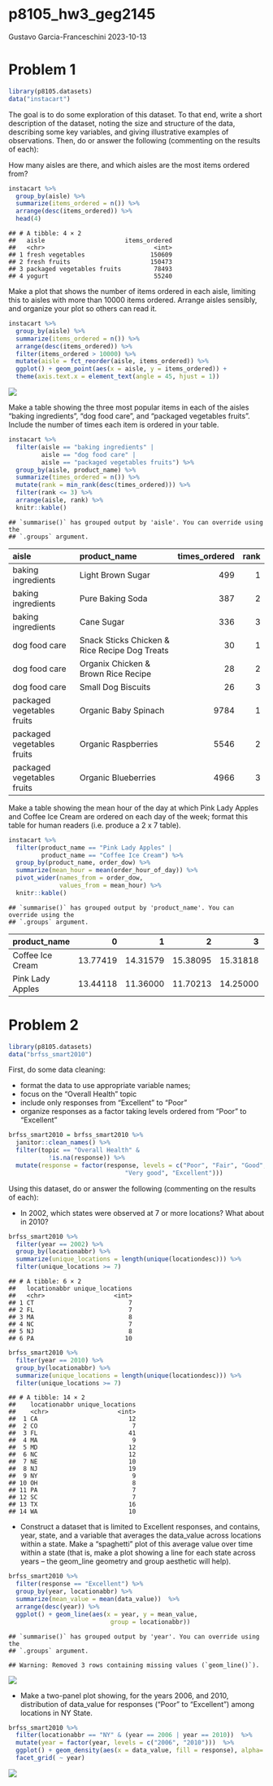p8105_hw3_geg2145
================
Gustavo Garcia-Franceschini
2023-10-13

# Problem 1

``` r
library(p8105.datasets)
data("instacart")
```

The goal is to do some exploration of this dataset. To that end, write a
short description of the dataset, noting the size and structure of the
data, describing some key variables, and giving illustrative examples of
observations. Then, do or answer the following (commenting on the
results of each):

How many aisles are there, and which aisles are the most items ordered
from?

``` r
instacart %>%
  group_by(aisle) %>%
  summarize(items_ordered = n()) %>%
  arrange(desc(items_ordered)) %>% 
  head(4)
```

    ## # A tibble: 4 × 2
    ##   aisle                      items_ordered
    ##   <chr>                              <int>
    ## 1 fresh vegetables                  150609
    ## 2 fresh fruits                      150473
    ## 3 packaged vegetables fruits         78493
    ## 4 yogurt                             55240

Make a plot that shows the number of items ordered in each aisle,
limiting this to aisles with more than 10000 items ordered. Arrange
aisles sensibly, and organize your plot so others can read it.

``` r
instacart %>%
  group_by(aisle) %>%
  summarize(items_ordered = n()) %>%
  arrange(desc(items_ordered)) %>%
  filter(items_ordered > 10000) %>%
  mutate(aisle = fct_reorder(aisle, items_ordered)) %>%
  ggplot() + geom_point(aes(x = aisle, y = items_ordered)) +
  theme(axis.text.x = element_text(angle = 45, hjust = 1))
```

![](p8105_hw3_geg2145_files/figure-gfm/p1_plot-1.png)<!-- -->

Make a table showing the three most popular items in each of the aisles
“baking ingredients”, “dog food care”, and “packaged vegetables fruits”.
Include the number of times each item is ordered in your table.

``` r
instacart %>%
  filter(aisle == "baking ingredients" | 
         aisle == "dog food care" |
         aisle == "packaged vegetables fruits") %>%
  group_by(aisle, product_name) %>%
  summarize(times_ordered = n()) %>%
  mutate(rank = min_rank(desc(times_ordered))) %>%
  filter(rank <= 3) %>%
  arrange(aisle, rank) %>%
  knitr::kable()
```

    ## `summarise()` has grouped output by 'aisle'. You can override using the
    ## `.groups` argument.

| aisle                      | product_name                                  | times_ordered | rank |
|:---------------------------|:----------------------------------------------|--------------:|-----:|
| baking ingredients         | Light Brown Sugar                             |           499 |    1 |
| baking ingredients         | Pure Baking Soda                              |           387 |    2 |
| baking ingredients         | Cane Sugar                                    |           336 |    3 |
| dog food care              | Snack Sticks Chicken & Rice Recipe Dog Treats |            30 |    1 |
| dog food care              | Organix Chicken & Brown Rice Recipe           |            28 |    2 |
| dog food care              | Small Dog Biscuits                            |            26 |    3 |
| packaged vegetables fruits | Organic Baby Spinach                          |          9784 |    1 |
| packaged vegetables fruits | Organic Raspberries                           |          5546 |    2 |
| packaged vegetables fruits | Organic Blueberries                           |          4966 |    3 |

Make a table showing the mean hour of the day at which Pink Lady Apples
and Coffee Ice Cream are ordered on each day of the week; format this
table for human readers (i.e. produce a 2 x 7 table).

``` r
instacart %>%
  filter(product_name == "Pink Lady Apples" | 
         product_name == "Coffee Ice Cream") %>%
  group_by(product_name, order_dow) %>%
  summarize(mean_hour = mean(order_hour_of_day)) %>%
  pivot_wider(names_from = order_dow, 
              values_from = mean_hour) %>%
  knitr::kable()
```

    ## `summarise()` has grouped output by 'product_name'. You can override using the
    ## `.groups` argument.

| product_name     |        0 |        1 |        2 |        3 |        4 |        5 |        6 |
|:-----------------|---------:|---------:|---------:|---------:|---------:|---------:|---------:|
| Coffee Ice Cream | 13.77419 | 14.31579 | 15.38095 | 15.31818 | 15.21739 | 12.26316 | 13.83333 |
| Pink Lady Apples | 13.44118 | 11.36000 | 11.70213 | 14.25000 | 11.55172 | 12.78431 | 11.93750 |

# Problem 2

``` r
library(p8105.datasets)
data("brfss_smart2010")
```

First, do some data cleaning:

- format the data to use appropriate variable names;
- focus on the “Overall Health” topic
- include only responses from “Excellent” to “Poor”
- organize responses as a factor taking levels ordered from “Poor” to
  “Excellent”

``` r
brfss_smart2010 = brfss_smart2010 %>%
  janitor::clean_names() %>%
  filter(topic == "Overall Health" &
           !is.na(response)) %>%
  mutate(response = factor(response, levels = c("Poor", "Fair", "Good", 
                                "Very good", "Excellent")))
```

Using this dataset, do or answer the following (commenting on the
results of each):

- In 2002, which states were observed at 7 or more locations? What about
  in 2010?

``` r
brfss_smart2010 %>%
  filter(year == 2002) %>%
  group_by(locationabbr) %>%
  summarize(unique_locations = length(unique(locationdesc))) %>%
  filter(unique_locations >= 7)
```

    ## # A tibble: 6 × 2
    ##   locationabbr unique_locations
    ##   <chr>                   <int>
    ## 1 CT                          7
    ## 2 FL                          7
    ## 3 MA                          8
    ## 4 NC                          7
    ## 5 NJ                          8
    ## 6 PA                         10

``` r
brfss_smart2010 %>%
  filter(year == 2010) %>%
  group_by(locationabbr) %>%
  summarize(unique_locations = length(unique(locationdesc))) %>%
  filter(unique_locations >= 7)
```

    ## # A tibble: 14 × 2
    ##    locationabbr unique_locations
    ##    <chr>                   <int>
    ##  1 CA                         12
    ##  2 CO                          7
    ##  3 FL                         41
    ##  4 MA                          9
    ##  5 MD                         12
    ##  6 NC                         12
    ##  7 NE                         10
    ##  8 NJ                         19
    ##  9 NY                          9
    ## 10 OH                          8
    ## 11 PA                          7
    ## 12 SC                          7
    ## 13 TX                         16
    ## 14 WA                         10

- Construct a dataset that is limited to Excellent responses, and
  contains, year, state, and a variable that averages the data_value
  across locations within a state. Make a “spaghetti” plot of this
  average value over time within a state (that is, make a plot showing a
  line for each state across years – the geom_line geometry and group
  aesthetic will help).

``` r
brfss_smart2010 %>% 
  filter(response == "Excellent") %>%
  group_by(year, locationabbr) %>%
  summarize(mean_value = mean(data_value))  %>%
  arrange(desc(year)) %>%
  ggplot() + geom_line(aes(x = year, y = mean_value,
                            group = locationabbr))
```

    ## `summarise()` has grouped output by 'year'. You can override using the
    ## `.groups` argument.

    ## Warning: Removed 3 rows containing missing values (`geom_line()`).

![](p8105_hw3_geg2145_files/figure-gfm/p2_spaghetti_plot-1.png)<!-- -->

- Make a two-panel plot showing, for the years 2006, and 2010,
  distribution of data_value for responses (“Poor” to “Excellent”) among
  locations in NY State.

``` r
brfss_smart2010 %>%
  filter(locationabbr == "NY" & (year == 2006 | year == 2010))  %>%
  mutate(year = factor(year, levels = c("2006", "2010")))  %>%
  ggplot() + geom_density(aes(x = data_value, fill = response), alpha= 0.5) +
  facet_grid( ~ year)
```

![](p8105_hw3_geg2145_files/figure-gfm/unnamed-chunk-1-1.png)<!-- -->
